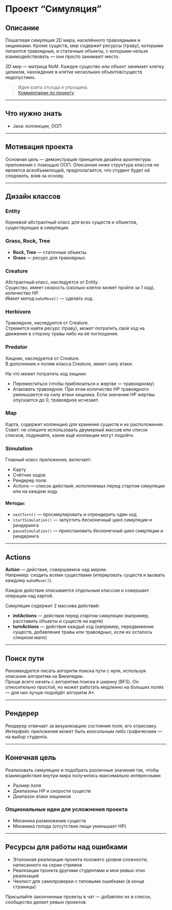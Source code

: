 # Проект “Симуляция”

## Описание

Пошаговая симуляция 2D мира, населённого травоядными и хищниками. Кроме существ, мир содержит ресурсы (траву), которыми питаются травоядные, и статичные объекты, с которыми нельзя взаимодействовать — они просто занимают место.

2D мир — матрица NxM. Каждое существо или объект занимает клетку целиком, нахождение в клетке нескольких объектов/существ недопустимо.

> Идея взята отсюда и упрощена.  
> [Комментарии по проекту](https://www.youtube.com/watch?v=3Vrwx4iryhw)

---

## Что нужно знать

- Java: коллекции, ООП

---

## Мотивация проекта

Основная цель — демонстрация принципов дизайна архитектуры приложения с помощью ООП. Описанная ниже структура классов не является всеобъемлющей, предполагается, что студент будет ей следовать, взяв за основу.

---

## Дизайн классов

### Entity

Корневой абстрактный класс для всех существ и объектов, существующих в симуляции.

### Grass, Rock, Tree

- **Rock, Tree** — статичные объекты.
- **Grass** — ресурс для травоядных.

### Creature

Абстрактный класс, наследуется от Entity.  
Существо, имеет скорость (сколько клеток может пройти за 1 ход), количество HP.  
Имеет метод `makeMove()` — сделать ход.

### Herbivore

Травоядное, наследуется от Creature.  
Стремится найти ресурс (траву), может потратить свой ход на движение в сторону травы либо на её поглощение.

### Predator

Хищник, наследуется от Creature.  
В дополнение к полям класса Creature, имеет силу атаки.

На что может потратить ход хищник:
- Переместиться (чтобы приблизиться к жертве — травоядному)
- Атаковать травоядное. При этом количество HP травоядного уменьшается на силу атаки хищника. Если значение HP жертвы опускается до 0, травоядное исчезает.

### Map

Карта, содержит коллекцию для хранения существ и их расположения.  
Совет: не спешите использовать двумерный массив или список списков, подумайте, какие ещё коллекции могут подойти.

### Simulation

Главный класс приложения, включает:
- Карту
- Счётчик ходов
- Рендерер поля
- Actions — список действий, исполняемых перед стартом симуляции или на каждом ходу

#### Методы:
- `nextTurn()` — просимулировать и отрендерить один ход
- `startSimulation()` — запустить бесконечный цикл симуляции и рендеринга
- `pauseSimulation()` — приостановить бесконечный цикл симуляции и рендеринга

---

## Actions

**Action** — действие, совершаемое над миром.  
Например: сходить всеми существами (итерировать существ и вызвать каждому `makeMove()`).

Каждое действие описывается отдельным классом и совершает операции над картой.

Симуляция содержит 2 массива действий:
- **initActions** — действия перед стартом симуляции (например, расставить объекты и существ на карте)
- **turnActions** — действия каждый ход (например, передвижение существ, добавление травы или травоядных, если их осталось слишком мало)

---

## Поиск пути

Рекомендуется писать алгоритм поиска пути с нуля, используя описание алгоритма на Википедии.  
Проще всего начать с алгоритма поиска в ширину (BFS). Он относительно простой, но может работать медленно на больших полях — для них лучше подойдёт алгоритм A*.

---

## Рендерер

Рендерер отвечает за визуализацию состояния поля, его отрисовку.  
Интерфейс приложения может быть консольным либо графическим — на выбор студента.

---

## Конечная цель

Реализовать симуляцию и подобрать различные значения так, чтобы взаимодействия внутри мира получились максимально интересными:

- Размер поля
- Диапазоны HP и скорости существ
- Диапазон атаки хищников

### Опциональные идеи для усложнения проекта

- Механика размножения существ
- Механика голода (отсутствие пищи уменьшает HP)

---

## Ресурсы для работы над ошибками

- Эталонная реализация проекта похожего уровня сложности, написанного на серии стримов
- Реализации проекта другими студентами и мои ревью этих реализаций
- Чеклист для самопроверки с типовыми ошибками (в конце страницы)

Присылайте законченные проекты в чат — добавляю их в список, сообщество делает ревью проектов.